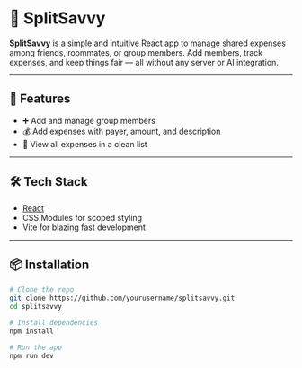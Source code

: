 # 💸 SplitSavvy

**SplitSavvy** is a simple and intuitive React app to manage shared expenses among friends, roommates, or group members. Add members, track expenses, and keep things fair — all without any server or AI integration.

---

## 🚀 Features

- ➕ Add and manage group members  
- 💰 Add expenses with payer, amount, and description  
- 🧾 View all expenses in a clean list  

---

## 🛠️ Tech Stack

- [React](https://reactjs.org/)
- CSS Modules for scoped styling
- Vite for blazing fast development

---

## 📦 Installation

```bash
# Clone the repo
git clone https://github.com/yourusername/splitsavvy.git
cd splitsavvy

# Install dependencies
npm install

# Run the app
npm run dev
